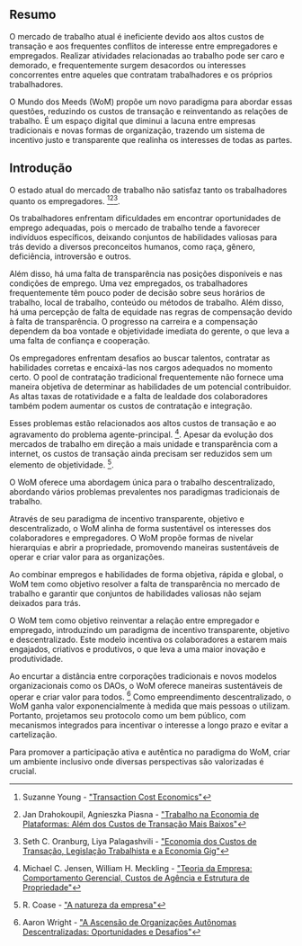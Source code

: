 ## Resumo

O mercado de trabalho atual é ineficiente devido aos altos custos de transação e aos frequentes conflitos de interesse entre empregadores e empregados. Realizar atividades relacionadas ao trabalho pode ser caro e demorado, e frequentemente surgem desacordos ou interesses concorrentes entre aqueles que contratam trabalhadores e os próprios trabalhadores.

O Mundo dos Meeds (WoM) propõe um novo paradigma para abordar essas questões, reduzindo os custos de transação e reinventando as relações de trabalho. É um espaço digital que diminui a lacuna entre empresas tradicionais e novas formas de organização, trazendo um sistema de incentivo justo e transparente que realinha os interesses de todas as partes.

## Introdução

O estado atual do mercado de trabalho não satisfaz tanto os trabalhadores quanto os empregadores. [^1][^2][^3].

Os trabalhadores enfrentam dificuldades em encontrar oportunidades de emprego adequadas, pois o mercado de trabalho tende a favorecer indivíduos específicos, deixando conjuntos de habilidades valiosas para trás devido a diversos preconceitos humanos, como raça, gênero, deficiência, introversão e outros.

Além disso, há uma falta de transparência nas posições disponíveis e nas condições de emprego. Uma vez empregados, os trabalhadores frequentemente têm pouco poder de decisão sobre seus horários de trabalho, local de trabalho, conteúdo ou métodos de trabalho. Além disso, há uma percepção de falta de equidade nas regras de compensação devido à falta de transparência. O progresso na carreira e a compensação dependem da boa vontade e objetividade imediata do gerente, o que leva a uma falta de confiança e cooperação.

Os empregadores enfrentam desafios ao buscar talentos, contratar as habilidades corretas e encaixá-las nos cargos adequados no momento certo. O pool de contratação tradicional frequentemente não fornece uma maneira objetiva de determinar as habilidades de um potencial contribuidor. As altas taxas de rotatividade e a falta de lealdade dos colaboradores também podem aumentar os custos de contratação e integração.

Esses problemas estão relacionados aos altos custos de transação e ao agravamento do problema agente-principal. [^4]. Apesar da evolução dos mercados de trabalho em direção a mais unidade e transparência com a internet, os custos de transação ainda precisam ser reduzidos sem um elemento de objetividade. [^5].

O WoM oferece uma abordagem única para o trabalho descentralizado, abordando vários problemas prevalentes nos paradigmas tradicionais de trabalho.

Através de seu paradigma de incentivo transparente, objetivo e descentralizado, o WoM alinha de forma sustentável os interesses dos colaboradores e empregadores. O WoM propõe formas de nivelar hierarquias e abrir a propriedade, promovendo maneiras sustentáveis de operar e criar valor para as organizações.

Ao combinar empregos e habilidades de forma objetiva, rápida e global, o WoM tem como objetivo resolver a falta de transparência no mercado de trabalho e garantir que conjuntos de habilidades valiosas não sejam deixados para trás.

O WoM tem como objetivo reinventar a relação entre empregador e empregado, introduzindo um paradigma de incentivo transparente, objetivo e descentralizado. Este modelo incentiva os colaboradores a estarem mais engajados, criativos e produtivos, o que leva a uma maior inovação e produtividade.

Ao encurtar a distância entre corporações tradicionais e novos modelos organizacionais como os DAOs, o WoM oferece maneiras sustentáveis de operar e criar valor para todos. [^6] Como empreendimento descentralizado, o WoM ganha valor exponencialmente à medida que mais pessoas o utilizam. Portanto, projetamos seu protocolo como um bem público, com mecanismos integrados para incentivar o interesse a longo prazo e evitar a cartelização.

Para promover a participação ativa e autêntica no paradigma do WoM, criar um ambiente inclusivo onde diversas perspectivas são valorizadas é crucial.


[^1]: Suzanne Young - ["Transaction Cost Economics"](https://www.academia.edu/24703426/Transaction_Cost_Economics)
[^2]: Jan Drahokoupil, Agnieszka Piasna - ["Trabalho na Economia de Plataformas: Além dos Custos de Transação Mais Baixos"](https://www.intereconomics.eu/contents/year/2017/number/6/article/work-in-the-platform-economy-beyond-lower-transaction-costs.html)
[^3]: Seth C. Oranburg, Liya Palagashvili - ["Economia dos Custos de Transação, Legislação Trabalhista e a Economia Gig"](https://dsc.duq.edu/cgi/viewcontent.cgi?article=1115&context=law-faculty-scholarship)
[^4]: Michael C. Jensen, William H. Meckling - ["Teoria da Empresa: Comportamento Gerencial, Custos de Agência e Estrutura de Propriedade"](https://www.sfu.ca/~wainwrig/Econ400/jensen-meckling.pdf)
[^5]: R. Coase - ["A natureza da empresa"](http://econdse.org/wp-content/uploads/2014/09/firm-coase.pdf)
[^6]: Aaron Wright - ["A Ascensão de Organizações Autônomas Descentralizadas: Oportunidades e Desafios"](https://stanford-jblp.pubpub.org/pub/rise-of-daos/release/1)